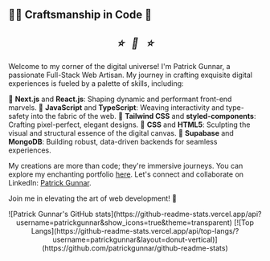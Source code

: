 ## 👨‍💻 Craftsmanship in Code 🎨

<h2 align="center">
  <em>⭐️&nbsp;&nbsp;&nbsp;🧠&nbsp;&nbsp;&nbsp;⭐️</em>
</h2>

Welcome to my corner of the digital universe! I'm Patrick Gunnar, a passionate Full-Stack Web Artisan. My journey in crafting exquisite digital experiences is fueled by a palette of skills, including:

🚀 **Next.js** and **React.js**: Shaping dynamic and performant front-end marvels.
🔮 **JavaScript** and **TypeScript**: Weaving interactivity and type-safety into the fabric of the web.
💅 **Tailwind CSS** and **styled-components**: Crafting pixel-perfect, elegant designs.
🎨 **CSS** and **HTML5**: Sculpting the visual and structural essence of the digital canvas.
🔗 **Supabase** and **MongoDB**: Building robust, data-driven backends for seamless experiences.

My creations are more than code; they're immersive journeys. You can explore my enchanting portfolio [here](https://patrickgunnar.vercel.app/). Let's connect and collaborate on LinkedIn: [Patrick Gunnar](https://www.linkedin.com/in/patrickgunnar/).

Join me in elevating the art of web development! 🌟

<div align="center">
  ![Patrick Gunnar's GitHub stats](https://github-readme-stats.vercel.app/api?username=patrickgunnar&show_icons=true&theme=transparent)  [![Top Langs](https://github-readme-stats.vercel.app/api/top-langs/?username=patrickgunnar&layout=donut-vertical)](https://github.com/patrickgunnar/github-readme-stats)
</div>

